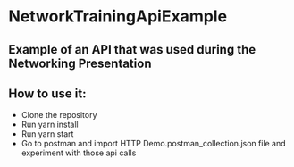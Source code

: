 # NetworkTrainingApiExample

## Example of an API that was used during the Networking Presentation

## How to use it:
-   Clone the repository
-   Run yarn install
-   Run yarn start
-   Go to postman and import HTTP Demo.postman_collection.json file and experiment with those api calls
